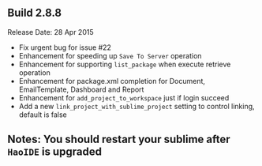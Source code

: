 Build 2.8.8
-----------
Release Date: 28 Apr 2015

* Fix urgent bug for issue #22
* Enhancement for speeding up ``Save To Server`` operation
* Enhancement for supporting ``list_package`` when execute retrieve operation
* Enhancement for package.xml completion for Document, EmailTemplate, Dashboard and Report
* Enhancement for ``add_project_to_workspace`` just if login succeed
* Add a new ``link_project_with_sublime_project`` setting to control linking, default is false


Notes: You should restart your sublime after ``HaoIDE`` is upgraded
-----------